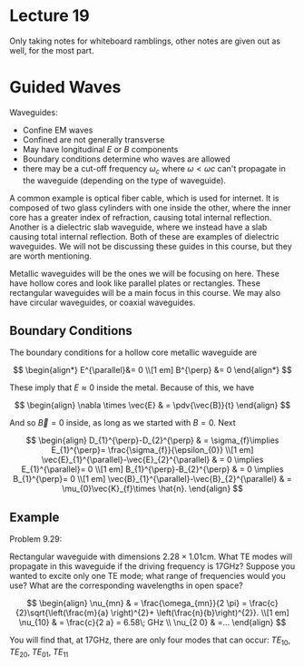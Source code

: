 # Lecture 19

Only taking notes for whiteboard ramblings, other notes are given out as well, for the most part.

# Guided Waves

Waveguides:

- Confine EM waves
- Confined are not generally transverse
-  May have longitudinal $E$ or $B$ components
- Boundary conditions determine who waves are allowed
- there may be a cut-off frequency $\omega_{c}$ where $\omega < \omega c$ can't propagate in the waveguide (depending on the type of waveguide).

A common example is optical fiber cable, which is used for internet. It is composed of two glass cylinders with one inside the other, where the inner core has a greater index of refraction, causing total internal reflection. Another is a dielectric slab waveguide, where we instead have a slab causing total internal reflection. Both of these are examples of dielectric waveguides. We will not be discussing these guides in this course, but they are worth mentioning.

Metallic waveguides will be the ones we will be focusing on here. These have hollow cores and look like parallel plates or rectangles. These rectangular waveguides will be a main focus in this course. We may also have circular waveguides, or coaxial waveguides.

## Boundary Conditions

The boundary conditions for a hollow core metallic waveguide are

$$
\begin{align*}
E^{\parallel}&= 0 \\[1 em]
B^{\perp} &= 0
\end{align*}
$$

These imply that $E \approx 0$ inside the metal. Because of this, we have

$$
\begin{align}
\nabla \times \vec{E} & = \pdv{\vec{B}}{t}
\end{align}
$$

And so $\vec{B}= 0$ inside, as long as we started with $B = 0$. Next

$$
\begin{align}
D_{1}^{\perp}-D_{2}^{\perp} & = \sigma_{f}\implies E_{1}^{\perp}= \frac{\sigma_{f}}{\epsilon_{0}} \\[1 em]
\vec{E}_{1}^{\parallel}-\vec{E}_{2}^{\parallel} & = 0 \implies E_{1}^{\parallel}= 0 \\[1 em]
B_{1}^{\perp}-B_{2}^{\perp} & = 0 \implies B_{1}^{\perp}= 0 \\[1 em]
\vec{B}_{1}^{\parallel}-\vec{B}_{2}^{\parallel} & = \mu_{0}\vec{K}_{f}\times \hat{n}.
\end{align}
$$

## Example

Problem 9.29:

Rectangular waveguide with dimensions $2.28 \times 1.01$cm. What TE modes will propagate in this waveguide if the driving frequency is $17$GHz? Suppose you wanted to excite only one TE mode; what range of frequencies would you use? What are the corresponding wavelengths in open space?

$$
\begin{align}
\nu_{mn} & = \frac{\omega_{mn}}{2 \pi} = \frac{c}{2}\sqrt{\left(\frac{m}{a} \right)^{2}+ \left(\frac{n}{b}\right)^{2}}. \\[1 em]
\nu_{10} & = \frac{c}{2 a} = 6.58\; GHz \\
\nu_{2 0} & =...
\end{align}
$$

You will find that, at $17$GHz, there are only four modes that can occur: $TE_{10}, \; TE_{2 0}, \; TE_{01}, \; TE_{11}$